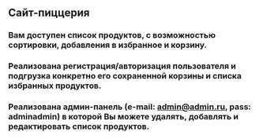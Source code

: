 ## Сайт-пиццерия
### Вам доступен список продуктов, с возможностью сортировки, добавления в избранное и корзину.
### Реализована регистрация/авторизация пользователя и подгрузка конкретно его сохраненной корзины и списка избранных продуктов.
### Реализована админ-панель (e-mail: admin@admin.ru, pass: adminadmin) в которой Вы можете удалять, добавлять и редактировать список продуктов.
